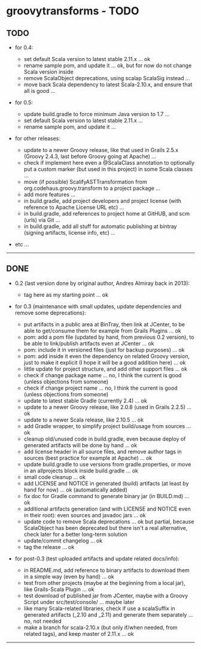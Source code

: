 groovytransforms - TODO
=======================

TODO
----

- for 0.4:
	- set default Scala version to latest stable 2.11.x ... ok
	- rename sample pom, and update it ... ok, but for now do not change Scala version inside
	- remove ScalaObject deprecations, using scalap ScalaSig instead ...
	- move back Scala dependency to latest Scala-2.10.x, and ensure that all is good ...

- for 0.5:
	- update build.gradle to force minimum Java version to 1.7 ...
	- set default Scala version to latest stable 2.11.x ...
	- rename sample pom, and update it ...


- for other releases:
	- update to a newer Groovy release, like that used in Grails 2.5.x (Groovy 2.4.3, last before Groovy going at Apache) ...
	- check if implement here even a @ScalaClass annotation to optionally put a custom marker (but used in this project) in some Scala classes ...
	- move (if possible) ScalifyASTTransformation from org.codehaus.groovy.transform to a project package ...
	- add more features ...
	- in build.gradle, add project developers and project license (with reference to Apache License URL etc) ...
	- in build.gradle, add references to project home at GitHUB, and scm (urls) via Git ...
	- in build.gradle, add all stuff for automatic publishing at bintray (signing artifacts, license info, etc) ...


- etc ...

---------------


DONE
----

- 0.2 (last version done by original author, Andres Almiray back in 2013):
	- tag here as my starting point ... ok

- for 0.3 (maintenance with small updates, update dependencies and remove some deprecations):
	- put artifacts in a public area at BinTray, then link at JCenter, to be able to get/consume them for example from Grails Plugins ... ok
	- pom: add a pom file (updated by hand, from previous 0.2 version), to be able to link/publish artifacts even at JCenter ... ok
	- pom: include it in versioned files (just for backup purposes) ... ok
	- pom: add inside it even the dependency on related Groovy version, just to make it explicit (I hope it will be a good addition here) ... ok
	- little update for project structure, and add other support files ... ok
	- check if change package name ... no, I think the current is good (unless objections from someone)
	- check if change project name ... no, I think the current is good (unless objections from someone)
	- update to latest stable Gradle (currently 2.4) ... ok
	- update to a newer Groovy release, like 2.0.8 (used in Grails 2.2.5) ... ok
	- update to a newer Scala release, like 2.10.5 ... ok
	- add Gradle wrapper, to simplify project build/usage from sources ... ok
	- cleanup old/unused code in build.gradle, even because deploy of generated artifacts will be done by hand ... ok
	- add license header in all source files, and remove author tags in sources (best practice for example at Apache) ... ok
	- update build.gradle to use versions from gradle.properties, or move in an allprojects block inside build.gradle ... ok
	- small code cleanup ... ok
	- add LICENSE and NOTICE in generated (build) artifacts (at least by hand for now) ... ok (automatically added)
	- fix doc for Gradle command to generate binary jar (in BUILD.md) ... ok
	- additional artifacts generation (and with LICENSE and NOTICE even in their root): even sources and javadoc jars ... ok
	- update code to remove Scala deprecations ... ok but partial, because ScalaObject has been deprecated but there isn't a real alternative, check later for a better long-term solution
	- update/commit changelog ... ok
	- tag the release ... ok

- for post-0.3 (test uploaded artifacts and update related docs/info):
	- in README.md, add reference to binary artifacts to download them in a simple way (even by hand) ... ok
	- test from other projects (maybe at the beginning from a local jar), like Grails-Scala Plugin ... ok
	- test download of published jar from JCenter, maybe with a Groovy Script under src/test/console/ ... maybe later
	- like many Scala-related libraries, check if use a scalaSuffix in generated artifacts (_2.10 and _2.11) and generate them separately ... no, not needed
	- make a branch for scala-2.10.x (but only if/when needed, from related tags), and keep master of 2.11.x ... ok


---------------
